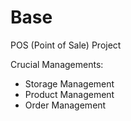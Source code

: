 # Base
POS (Point of Sale) Project

Crucial Managements:

- Storage Management
- Product Management
- Order Management

